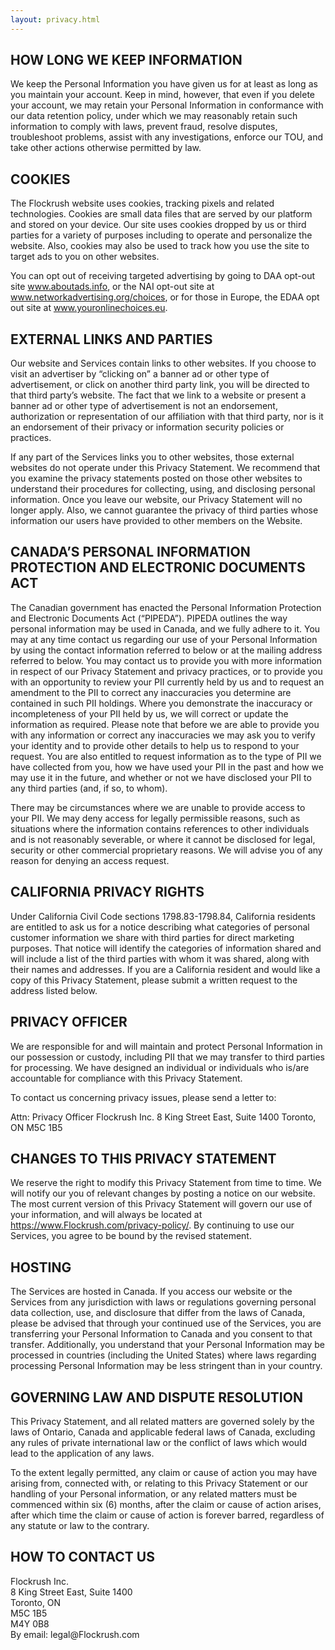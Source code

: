```yaml
---
layout: privacy.html
---
```


<!-- Flockrush Terms of Service -->

 <div class="ui left vertical stripe segment">
  <div class="ui left text container"><h2 class="ui header">HOW LONG WE KEEP INFORMATION</h2><p>We keep the Personal Information you have given us for at least as long as you maintain your account. Keep in mind, however, that even if you delete your account, we may retain your Personal Information in conformance with our data retention policy, under which we may reasonably retain such information to comply with laws, prevent fraud, resolve disputes, troubleshoot problems, assist with any investigations, enforce our TOU, and take other actions otherwise permitted by law.</p><h2 class="ui header">COOKIES</h2><p>The Flockrush website uses cookies, tracking pixels and related technologies. Cookies are small data files that are served by our platform and stored on your device. Our site uses cookies dropped by us or third parties for a variety of purposes including to operate and personalize the website. Also, cookies may also be used to track how you use the site to target ads to you on other websites.</p><p>You can opt out of receiving targeted advertising by going to DAA opt-out site <a href="http://www.aboutads.info" data-href="http://www.aboutads.info" class="markup--anchor markup--p-anchor" rel="nofollow" target="_blank">www.aboutads.info</a>, or the NAI opt-out site at <a href="http://optout.networkadvertising.org/" data-href="http://optout.networkadvertising.org/" class="markup--anchor markup--p-anchor" rel="nofollow" target="_blank">www.networkadvertising.org/choices</a>, or for those in Europe, the EDAA opt out site at <a href="http://www.youronlinechoices.eu" data-href="http://www.youronlinechoices.eu" class="markup--anchor markup--p-anchor" rel="nofollow" target="_blank">www.youronlinechoices.eu</a>.</p><h2 class="ui header">EXTERNAL LINKS AND PARTIES</h2><p>Our website and Services contain links to other websites. If you choose to visit an advertiser by “clicking on” a banner ad or other type of advertisement, or click on another third party link, you will be directed to that third party’s website. The fact that we link to a website or present a banner ad or other type of advertisement is not an endorsement, authorization or representation of our affiliation with that third party, nor is it an endorsement of their privacy or information security policies or practices.</p><p>If any part of the Services links you to other websites, those external websites do not operate under this Privacy Statement. We recommend that you examine the privacy statements posted on those other websites to understand their procedures for collecting, using, and disclosing personal information. Once you leave our website, our Privacy Statement will no longer apply. Also, we cannot guarantee the privacy of third parties whose information our users have provided to other members on the Website.</p><h2 class="ui header">CANADA’S PERSONAL INFORMATION PROTECTION AND ELECTRONIC DOCUMENTS ACT</h2><p>The Canadian government has enacted the Personal Information Protection and Electronic Documents Act (“PIPEDA”). PIPEDA outlines the way personal information may be used in Canada, and we fully adhere to it. You may at any time contact us regarding our use of your Personal Information by using the contact information referred to below or at the mailing address referred to below. You may contact us to provide you with more information in respect of our Privacy Statement and privacy practices, or to provide you with an opportunity to review your PII currently held by us and to request an amendment to the PII to correct any inaccuracies you determine are contained in such PII holdings. Where you demonstrate the inaccuracy or incompleteness of your PII held by us, we will correct or update the information as required. Please note that before we are able to provide you with any information or correct any inaccuracies we may ask you to verify your identity and to provide other details to help us to respond to your request. You are also entitled to request information as to the type of PII we have collected from you, how we have used your PII in the past and how we may use it in the future, and whether or not we have disclosed your PII to any third parties (and, if so, to whom).</p><p>There may be circumstances where we are unable to provide access to your PII. We may deny access for legally permissible reasons, such as situations where the information contains references to other individuals and is not reasonably severable, or where it cannot be disclosed for legal, security or other commercial proprietary reasons. We will advise you of any reason for denying an access request.</p><h2 class="ui header">CALIFORNIA PRIVACY RIGHTS</h2><p>Under California Civil Code sections 1798.83-1798.84, California residents are entitled to ask us for a notice describing what categories of personal customer information we share with third parties for direct marketing purposes. That notice will identify the categories of information shared and will include a list of the third parties with whom it was shared, along with their names and addresses. If you are a California resident and would like a copy of this Privacy Statement, please submit a written request to the address listed below.</p><h2 class="ui header">PRIVACY OFFICER</h2><p>We are responsible for and will maintain and protect Personal Information in our possession or custody, including PII that we may transfer to third parties for processing. We have designed an individual or individuals who is/are accountable for compliance with this Privacy Statement.</p><p>To contact us concerning privacy issues, please send a letter to:</p>
  Attn: Privacy Officer
  Flockrush Inc.
  8 King Street East, Suite 1400
  Toronto, ON
  M5C 1B5

  <h2 class="ui header">CHANGES TO THIS PRIVACY STATEMENT</h2><p>We reserve the right to modify this Privacy Statement from time to time. We will notify our you of relevant changes by posting a notice on our website. The most current version of this Privacy Statement will govern our use of your information, and will always be located at <a href="https://www.Flockrush.com/privacy-policy/">https://www.Flockrush.com/privacy-policy/</a>. By continuing to use our Services, you agree to be bound by the revised statement.</p><h2 class="ui header">HOSTING</h2><p>The Services are hosted in Canada. If you access our website or the Services from any jurisdiction with laws or regulations governing personal data collection, use, and disclosure that differ from the laws of Canada, please be advised that through your continued use of the Services, you are transferring your Personal Information to Canada and you consent to that transfer. Additionally, you understand that your Personal Information may be processed in countries (including the United States) where laws regarding processing Personal Information may be less stringent than in your country.</p><h2 class="ui header">GOVERNING LAW AND DISPUTE RESOLUTION</h2><p>This Privacy Statement, and all related matters are governed solely by the laws of Ontario, Canada and applicable federal laws of Canada, excluding any rules of private international law or the conflict of laws which would lead to the application of any laws.</p><p>To the extent legally permitted, any claim or cause of action you may have arising from, connected with, or relating to this Privacy Statement or our handling of your Personal information, or any related matters must be commenced within six (6) months, after the claim or cause of action arises, after which time the claim or cause of action is forever barred, regardless of any statute or law to the contrary.</p><h2 class="ui header">HOW TO CONTACT US</h2><p>
  Flockrush Inc.<br>
  8 King Street East, Suite 1400<br>
  Toronto, ON<br>
  M5C 1B5<br>
M4Y 0B8<br>
By email: legal@Flockrush.com</p></div>
</div>
